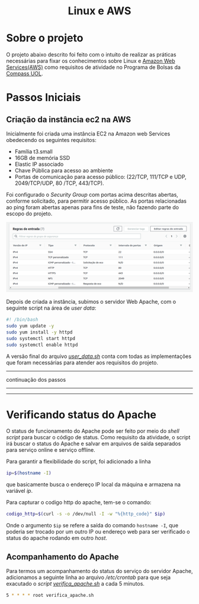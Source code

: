 <h1 align="Center">
Linux e AWS
</h1>

# Sobre o projeto

O projeto abaixo descrito foi feito com o intuito de realizar as práticas necessárias para fixar os conhecimentos sobre Linux e [Amazon Web Services(AWS)](https://aws.amazon.com/pt) como requisitos de atividade no Programa de Bolsas da [Compass UOL](https://compass.uol.en/home).

# Passos Iniciais
## Criação da instância ec2 na AWS
Inicialmente foi criada uma instância EC2 na Amazon web Services obedecendo os seguintes requisitos: 
- Família t3.small 
- 16GB de memória SSD
- Elastic IP associado
- Chave Pública para acesso ao ambiente
- Portas de comunicação para acesso
público: (22/TCP, 111/TCP e UDP, 2049/TCP/UDP, 80
/TCP, 443/TCP).

Foi configurado o _Security Group_ com portas acima descritas abertas, conforme solicitado, para permitir acesso público. As portas relacionadas ao ping foram abertas apenas para fins de teste, não fazendo parte do escopo do projeto.

![_Security Group ports_](/pictures/Captura%20de%20tela%20de%202023-01-24%2023-32-08.png)

Depois de criada a instância, subimos o servidor Web Apache, com o seguinte script na área de _user data_:

~~~bash
#! /bin/bash
sudo yum update -y
sudo yum install -y httpd
sudo systemctl start httpd
sudo systemctl enable httpd
~~~
A versão final do arquivo [_user_data.sh_](user_data.sh) conta com todas as implementações que foram necessárias para atender aos requisitos do projeto.




----

continuação dos passos

----

----
# Verificando status do Apache
O status de funcionamento do Apache pode ser feito por meio do _shell script_ para buscar o código de status. Como requisito da atividade, o script irá buscar o status do Apache e salvar em arquivos de saída separados para serviço online e serviço offline. 

Para garantir a flexibilidade do script, foi adicionado a linha 
~~~bash
ip=$(hostname -I)
~~~
que basicamente busca o endereço IP local da máquina e armazena na variável _ip_.

Para capturar o codigo http do apache, tem-se o comando:
~~~bash
codigo_http=$(curl -s -o /dev/null -I -w "%{http_code}" $ip)
~~~
Onde o argumento `$ip` se refere a saída do comando `hostname -I`, que poderia ser trocado por um outro IP ou endereço web para ser verificado o status do apache rodando em outro _host_.
## Acompanhamento do Apache

Para termos um acompanhamento do status do serviço do servidor Apache, adicionamos a seguinte linha ao arquivo _/etc/crontab_ para que seja exacutado o _script_ [_verifica_apache.sh_](/verifica_apache.sh) a cada 5 minutos.

~~~bash
5 * * * * root verifica_apache.sh
~~~
